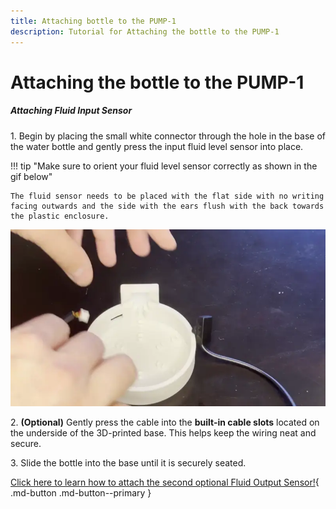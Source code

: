 ```yaml
---
title: Attaching bottle to the PUMP-1
description: Tutorial for Attaching the bottle to the PUMP-1
---
```

# Attaching the bottle to the PUMP-1

##### Attaching Fluid Input Sensor

1\. Begin by placing the small white connector through the hole in the base of the water bottle and gently press the input fluid level sensor into place.

!!! tip "Make sure to orient your fluid level sensor correctly as shown in the gif below"

    The fluid sensor needs to be placed with the flat side with no writing facing outwards and the side with the ears flush with the back towards the plastic enclosure.

![](../../../assets/pump-1-install-fluid-input-sensor-webp.webp)

2\. **(Optional)** Gently press the cable into the **built-in cable slots** located on the underside of the 3D-printed base. This helps keep the wiring neat and secure.

3\. Slide the bottle into the base until it is securely seated.

[Click here to learn how to attach the second optional Fluid Output Sensor!](https://wiki.apolloautomation.com/products/pump1/addons/attaching-fluid-level-sensors-pump-1/){ .md-button .md-button--primary }